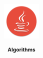 <p align="center">
<img src="https://raw.githubusercontent.com/TheGreatDemetrius/Algorithms/main/java.png" alt="logo" width="110" height="110">
<h3 align="center">Algorithms</h3>
